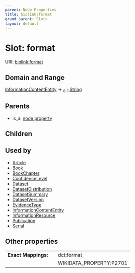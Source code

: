 ```yaml
---
parent: Node Properties
title: biolink:format
grand_parent: Slots
layout: default
---
```


# Slot: format




URI: [biolink:format](https://w3id.org/biolink/vocab/format)

## Domain and Range

[InformationContentEntity](InformationContentEntity.md) ->  <sub>0..1</sub> [String](types/String.md)

## Parents

 *  is_a: [node property](node_property.md)

## Children


## Used by

 * [Article](Article.md)
 * [Book](Book.md)
 * [BookChapter](BookChapter.md)
 * [ConfidenceLevel](ConfidenceLevel.md)
 * [Dataset](Dataset.md)
 * [DatasetDistribution](DatasetDistribution.md)
 * [DatasetSummary](DatasetSummary.md)
 * [DatasetVersion](DatasetVersion.md)
 * [EvidenceType](EvidenceType.md)
 * [InformationContentEntity](InformationContentEntity.md)
 * [InformationResource](InformationResource.md)
 * [Publication](Publication.md)
 * [Serial](Serial.md)

## Other properties

|  |  |  |
| --- | --- | --- |
| **Exact Mappings:** | | dct:format |
|  | | WIKIDATA_PROPERTY:P2701 |

